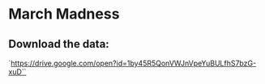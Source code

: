 March Madness
==========================

Download the data:
------------------
`https://drive.google.com/open?id=1by45R5QonVWJnVpeYuBULfhS7bzG-xuD``

